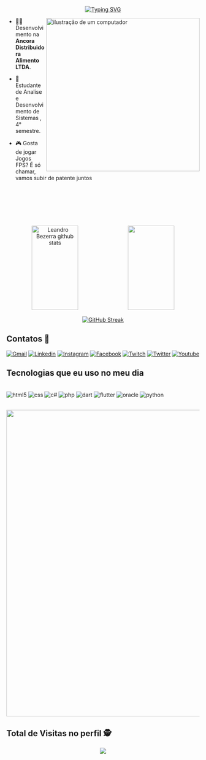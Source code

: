  
<div align="center"> 	
	
[![Typing SVG](https://readme-typing-svg.demolab.com?font=Fira+Code&weight=200&duration=3000&pause=1000&color=04F70A&center=true&vCenter=true&width=440&height=60&lines=Ol%C3%A1+Sejam+todos+Bem+Vindos(as)+;Me+chamo+Leandro+Bezerra)](https://git.io/typing-svg)

</div>

<img src="https://raw.githubusercontent.com/MicaelliMedeiros/micaellimedeiros/master/image/computer-illustration.png" alt="ilustração de um computador" min-width="400px" max-width="400px" width="400px" align="right">

- 👨‍💻 Desenvolvimento na **Ancora Distribuidora Alimento LTDA**.

- 🌱 Estudante de Analise e Desenvolvimento de Sistemas , 4° semestre.

- :video_game: Gosta de jogar Jogos FPS? É só chamar, vamos subir de patente juntos

<div align="center">  <br>
<br>
<br>
<br>
<br>
<br>
 <img width="49%" height="220px" src="https://github-readme-stats-sigma-five.vercel.app/api?username=leandryncsc&show_icons=true&count_private=true&hide_border=true&title_color=7FFF00&icon_color=ADFF2F&text_color=90EE90&bg_color=0d1117" alt="Leandro Bezerra github stats"/>
<img width="49%" height="220px" src="https://github-readme-stats.vercel.app/api/top-langs/?username=leandryncsc&show_icons=true&count_private=true&hide_border=true&title_color=04F70AFF&icon_color=04F70AFF&text_color=04F70AFF&bg_color=0d1117"/>

[![GitHub Streak](https://github-readme-streak-stats.herokuapp.com?user=leandryncsc&theme=blueberry_duo&hide_border=true&locale=pt_BR&date_format=j%20M%5B%20Y%5D&stroke=20DD30&ring=20DD30&fire=20DD30&currStreakNum=20DD30&sideNums=20DD30&border=20DD30&currStreakLabel=20DD30&sideLabels=20DD30&dates=20DD30)](https://git.io/streak-stats)
</div>

## Contatos :iphone:

[![Gmail](https://img.shields.io/badge/Gmail-D14836?style=for-the-badge&logo=gmail&logoColor=white)](mailto:leandrinhodoema@gmail.com) [![Linkedin](https://img.shields.io/badge/LinkedIn-0077B5?style=for-the-badge&logo=linkedin&logoColor=white)](https://www.linkedin.com/in/leandro-bezerra-2041a6122/) [![Instagram](https://img.shields.io/badge/Instagram-E4405F?style=for-the-badge&logo=instagram&logoColor=white)](https://www.instagram.com/leandry1914/) [![Facebook](https://img.shields.io/badge/Facebook-1877F2?style=for-the-badge&logo=facebook&logoColor=white)](https://www.facebook.com/leandoearamor/) [![Twitch](https://img.shields.io/badge/Twitch-9146FF?style=for-the-badge&logo=twitch&logoColor=white)](https://www.twitch.tv/b4t4tinh4g4mer) [![Twitter](https://img.shields.io/badge/Twitter-1DA1F2?style=for-the-badge&logo=twitter&logoColor=white)](https://twitter.com/LeandrynCsc) [![Youtube](https://img.shields.io/badge/YouTube-FF0000?style=for-the-badge&logo=youtube&logoColor=white)](https://www.youtube.com/c/StrondaGame) 


## Tecnologias que eu uso no meu dia

<div style ="display: inline_block"><br>
	<img align="center" alt="html5" src="https://img.shields.io/badge/HTML5-E34F26?style=for-the-badge&logo=html5&logoColor=white"/>
	<img align="center" alt="css" src="https://img.shields.io/badge/CSS3-1572B6?style=for-the-badge&logo=css3&logoColor=white"/>
	<img align="center" alt="c#" src="https://img.shields.io/badge/C%23-239120?style=for-the-badge&logo=c-sharp&logoColor=white"/>
	<img align="center" alt="php" src="https://img.shields.io/badge/PHP-777BB4?style=for-the-badge&logo=php&logoColor=white"/>
	<img align="center" alt="dart" src="https://img.shields.io/badge/Dart-0175C2?style=for-the-badge&logo=dart&logoColor=white"/>
	<img align="center" alt="flutter" src="https://img.shields.io/badge/Flutter-02569B?style=for-the-badge&logo=flutter&logoColor=white"/>
	<img align="center" alt="oracle" src="https://img.shields.io/badge/Oracle-F80000?style=for-the-badge&logo=oracle&logoColor=black"/>
	<img align="center" alt="python" src="https://img.shields.io/badge/python-3670A0?style=for-the-badge&logo=python&logoColor=ffdd54"/>
</div>
<br>
<p align="center">
  <a
    href="https://github.com/ryo-ma/github-profile-trophy"
    title="repositório de troféus"
  >
    <img
      width="800"
      src="https://github-profile-trophy.vercel.app/?username=leandryncsc&column=8&theme=matrix&no-frame=true&no-bg=true"
    />
  </a>
</p>

## Total de Visitas no perfil :detective: <br>


<p  align="center">

<img  alingn="center"  src="https://profile-counter.glitch.me/leandryncsc/count.svg" />

</p>
